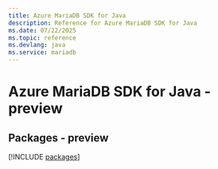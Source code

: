 ```yaml
---
title: Azure MariaDB SDK for Java
description: Reference for Azure MariaDB SDK for Java
ms.date: 07/22/2025
ms.topic: reference
ms.devlang: java
ms.service: mariadb
---
```

# Azure MariaDB SDK for Java - preview
## Packages - preview
[!INCLUDE [packages](mariadb-index.md)]